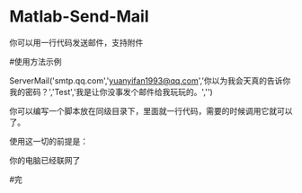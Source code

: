 # Matlab-Send-Mail

你可以用一行代码发送邮件，支持附件

#使用方法示例

ServerMail('smtp.qq.com','yuanyifan1993@qq.com','你以为我会天真的告诉你我的密码？','Test','我是让你没事发个邮件给我玩玩的。','')

你可以编写一个脚本放在同级目录下，里面就一行代码，需要的时候调用它就可以了。

使用这一切的前提是：

你的电脑已经联网了

#完

